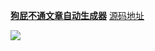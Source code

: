 

**[狗屁不通文章自动生成器](https://suulnnka.github.io/BullshitGenerator/index.html)**
[源码地址](https://github.com/menzi11/BullshitGenerator)

![](\image\2020-02-17\微信图片_20200217114647.png)